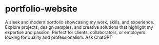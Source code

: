 # portfolio-website
A sleek and modern portfolio showcasing my work, skills, and experience. Explore projects, design samples, and creative solutions that highlight my expertise and passion. Perfect for clients, collaborators, or employers looking for quality and professionalism.     Ask ChatGPT
